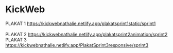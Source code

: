 # KickWeb
PLAKAT 1
https://kickwebnathalie.netlify.app/plakatsprint1static/sprint1
<br><br/>
PLAKAT 2
https://kickwebnathalie.netlify.app/plakatsprint2animation/sprint2
PLAKAT 3
https://kickwebnathalie.netlify.app/PlakatSprint3responsive/sprint3

